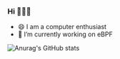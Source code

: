 ### Hi 👋👋👋

- 😄 I am a computer enthusiast
- 🔭 I’m currently working on eBPF



![Anurag's GitHub stats](https://github-readme-stats.vercel.app/api?username=haozhuoD&show_icons=true&theme=transparent)


<!--

[![Readme Card](https://github-readme-stats.vercel.app/api/pin/?username=haozhuoD&repo=JKXS-OS)](https://github.com/haozhuoD/JKXS-OS)
[![Readme Card](https://github-readme-stats.vercel.app/api/pin/?username=haozhuoD&repo=ZirconMIPS)](https://github.com/haozhuoD/ZirconMIPS)
[![Readme Card](https://github-readme-stats.vercel.app/api/pin/?username=haozhuoD&repo=HIDS-eBPF)](https://github.com/haozhuoD/HIDS-eBPF)
[![Readme Card](https://github-readme-stats.vercel.app/api/pin/?username=haozhuoD&repo=seccomp_demo)](https://github.com/haozhuoD/seccomp_demo)

[![Top Langs](https://github-readme-stats.vercel.app/api/top-langs/?username=haozhuoD)](https://github.com/haozhuoD/github-readme-stats)

[![Readme Card](https://github-readme-stats.vercel.app/api/pin/?username=haozhuoD&repo=bpftrace-detect-syscalltable_hook)](https://github.com/haozhuoD/bpftrace-detect-syscalltable_hook)

**haozhuoD/haozhuoD** is a ✨ _special_ ✨ repository because its `README.md` (this file) appears on your GitHub profile.

Here are some ideas to get you started:

- 🔭 I’m currently working on ...
- 🌱 I’m currently learning ...
- 👯 I’m looking to collaborate on ...
- 🤔 I’m looking for help with ...
- 💬 Ask me about ...
- 📫 How to reach me: ...
- 😄 Pronouns: ...
- ⚡ Fun fact: ...
-->
